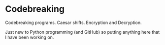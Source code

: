 # Codebreaking
Codebreaking programs. Caesar shifts. Encryption and Decryption.

Just new to Python programming (and GitHub) so putting anything here that I have been working on.
